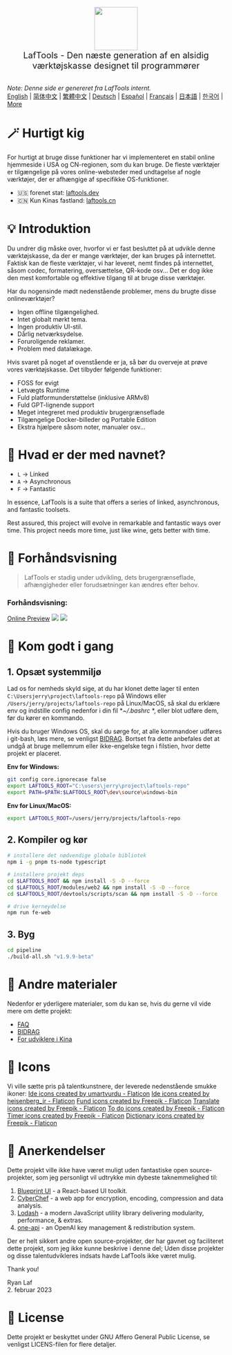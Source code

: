 <p align="center">
<img width="100" src="https://github.com/work7z/LafTools/blob/dev/modules/web2/public/static/icon.png?raw=true"></img>
<br>
<span style="font-size:20px">LafTools - Den næste generation af en alsidig værktøjskasse designet til programmører
</span>
<!-- <center>
<div style="text-align:center;">
<a target="_blank" href="http://cloud.laftools.cn">Forhåndsvisning af Insider-versionen af ​​LafTools</a>
</div>
</center> -->
<br><br>
</p>

<i>Note: Denne side er genereret fra LafTools internt.</i> <br/> [English](/docs/en_US/README.md)  |  [简体中文](/docs/zh_CN/README.md)  |  [繁體中文](/docs/zh_HK/README.md)  |  [Deutsch](/docs/de/README.md)  |  [Español](/docs/es/README.md)  |  [Français](/docs/fr/README.md)  |  [日本語](/docs/ja/README.md)  |  [한국어](/docs/ko/README.md) | [More](/docs/) <br/>

# 🪄 Hurtigt kig

For hurtigt at bruge disse funktioner har vi implementeret en stabil online hjemmeside i USA og CN-regionen, som du kan bruge. De fleste værktøjer er tilgængelige på vores online-websteder med undtagelse af nogle værktøjer, der er afhængige af specifikke OS-funktioner.

- 🇺🇸 forenet stat: [laftools.dev](https://laftools.dev)
- 🇨🇳 Kun Kinas fastland: [laftools.cn](https://laftools.cn)

# 💡 Introduktion

Du undrer dig måske over, hvorfor vi er fast besluttet på at udvikle denne værktøjskasse, da der er mange værktøjer, der kan bruges på internettet. Faktisk kan de fleste værktøjer, vi har leveret, nemt findes på internettet, såsom codec, formatering, oversættelse, QR-kode osv... Det er dog ikke den mest komfortable og effektive tilgang til at bruge disse værktøjer.

Har du nogensinde mødt nedenstående problemer, mens du brugte disse onlineværktøjer?

- Ingen offline tilgængelighed.
- Intet globalt mørkt tema.
- Ingen produktiv UI-stil.
- Dårlig netværksydelse.
- Foruroligende reklamer.
- Problem med datalækage.

Hvis svaret på noget af ovenstående er ja, så bør du overveje at prøve vores værktøjskasse. Det tilbyder følgende funktioner:

- FOSS for evigt
- Letvægts Runtime
- Fuld platformunderstøttelse (inklusive ARMv8)
- Fuld GPT-lignende support
- Meget integreret med produktiv brugergrænseflade
- Tilgængelige Docker-billeder og Portable Edition
- Ekstra hjælpere såsom noter, manualer osv...

# 🌱 Hvad er der med navnet?

- `L` -> Linked
- `A` -> Asynchronous
- `F` -> Fantastic

In essence, LafTools is a suite that offers a series of linked, asynchronous, and fantastic toolsets.

Rest assured, this project will evolve in remarkable and fantastic ways over time. This project needs more time, just like wine, gets better with time.

# 🌠 Forhåndsvisning

> LafTools er stadig under udvikling, dets brugergrænseflade, afhængigheder eller forudsætninger kan ændres efter behov.

### Forhåndsvisning:

[Online Preview](http://laftools.dev)
![](https://github.com/work7z/LafTools/blob/dev/devtools/images/preview.png?raw=true)
![](https://github.com/work7z/LafTools/blob/dev/devtools/images/preview-dark.png?raw=true)

# 🚀 Kom godt i gang

## 1. Opsæt systemmiljø

Lad os for nemheds skyld sige, at du har klonet dette lager til enten `C:\Usersjerry\project\laftools-repo` på Windows eller `/Users/jerry/projects/laftools-repo` på Linux/MacOS, så skal du erklære env og indstille config nedenfor i din fil **~/.bashrc* *, eller blot udføre dem, før du kører en kommando.

Hvis du bruger Windows OS, skal du sørge for, at alle kommandoer udføres i git-bash, læs mere, se venligst [BIDRAG](/docs/da/CONTRIBUTION.md). Bortset fra dette anbefales det at undgå at bruge mellemrum eller ikke-engelske tegn i filstien, hvor dette projekt er placeret.

**Env for Windows:**

```bash
git config core.ignorecase false
export LAFTOOLS_ROOT="C:\users\jerry\project\laftools-repo"
export PATH=$PATH:$LAFTOOLS_ROOT\dev\source\windows-bin
```

**Env for Linux/MacOS:**

```bash
export LAFTOOLS_ROOT=/users/jerry/projects/laftools-repo
```

## 2. Kompiler og kør

```bash
# installere det nødvendige globale bibliotek
npm i -g pnpm ts-node typescript

# installere projekt deps
cd $LAFTOOLS_ROOT && npm install -S -D --force
cd $LAFTOOLS_ROOT/modules/web2 && npm install -S -D --force
cd $LAFTOOLS_ROOT/devtools/scripts/scan && npm install -S -D --force

# drive kerneydelse
npm run fe-web

```

## 3. Byg

```bash
cd pipeline
./build-all.sh "v1.9.9-beta"
```

# 📑 Andre materialer

Nedenfor er yderligere materialer, som du kan se, hvis du gerne vil vide mere om dette projekt:

- [FAQ](/docs/da/FAQ.md)
- [BIDRAG](/docs/da/CONTRIBUTION.md)
- [For udviklere i Kina](/devtools/notes/common/issues.md)

# 💐 Icons

Vi ville sætte pris på talentkunstnere, der leverede nedenstående smukke ikoner:
<a href="https://www.flaticon.com/free-icons/ide" title="ide icons">Ide icons created by umartvurdu - Flaticon</a>
<a href="https://www.flaticon.com/free-icons/ide" title="ide icons">Ide icons created by heisenberg_jr - Flaticon</a>
<a href="https://www.flaticon.com/free-icons/fund" title="fund icons">Fund icons created by Freepik - Flaticon</a>
<a href="https://www.flaticon.com/free-icons/translate" title="translate icons">Translate icons created by Freepik - Flaticon</a>
<a href="https://www.flaticon.com/free-icons/to-do" title="to do icons">To do icons created by Freepik - Flaticon</a>
<a href="https://www.flaticon.com/free-icons/timer" title="timer icons">Timer icons created by Freepik - Flaticon</a>
<a href="https://www.flaticon.com/free-icons/dictionary" title="dictionary icons">Dictionary icons created by Freepik - Flaticon</a>

# 🙏 Anerkendelser

Dette projekt ville ikke have været muligt uden fantastiske open source-projekter, som jeg personligt vil udtrykke min dybeste taknemmelighed til:

1. [Blueprint UI](https://blueprintjs.com/) - a React-based UI toolkit.
1. [CyberChef](https://github.com/gchq/CyberChef/tree/master) - a web app for encryption, encoding, compression and data analysis.
1. [Lodash](https://github.com/lodash/lodash) - a modern JavaScript utility library delivering modularity, performance, & extras.
1. [one-api](https://github.com/songquanpeng/one-api) - an OpenAI key management & redistribution system.

Der er helt sikkert andre open source-projekter, der har gavnet og faciliteret dette projekt, som jeg ikke kunne beskrive i denne del; Uden disse projekter og disse talentudvikleres indsats havde LafTools ikke været mulig.

Thank you!

Ryan Laf  
2. februar 2023

# 🪪 License

Dette projekt er beskyttet under GNU Affero General Public License, se venligst LICENS-filen for flere detaljer.
